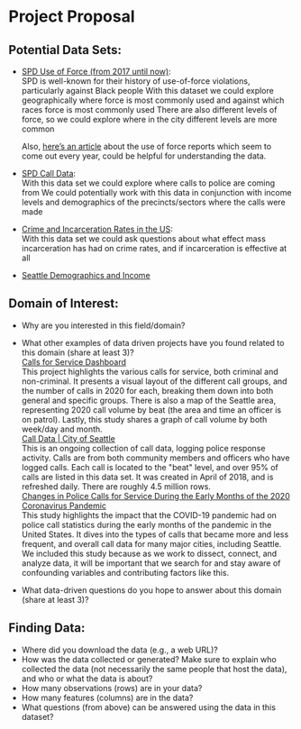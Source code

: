 # Project Proposal

## Potential Data Sets: <br> 
* [SPD Use of Force (from 2017 until now)](https://data.seattle.gov/Public-Safety/Use-Of-Force/ppi5-g2bj): <br> 
  SPD is well-known for their history of use-of-force violations, particularly against Black people 
  With this dataset we could explore geographically where force is most commonly used and against which races force is most commonly used 
  There are also different levels of force, so we could explore where in the city different levels are more common <br>

  Also, [here’s an article](https://sccinsight.com/2018/02/02/understanding-spd-use-force-report/) about the use of force reports which seem to come out every year,   could be helpful for understanding the data.

* [SPD Call Data](https://data.seattle.gov/Public-Safety/Call-Data/33kz-ixgy):  <br> 
  With this data set we could explore where calls to police are coming from 
  We could potentially work with this data in conjunction with income levels and demographics of the precincts/sectors where the calls were made 

* [Crime and Incarceration Rates in the US](https://www.kaggle.com/christophercorrea/prisoners-and-crime-in-united-states): <br> 
  With this data set we could ask questions about what effect mass incarceration has had on crime rates, and if incarceration is effective at all <br>

* [Seattle Demographics and Income](https://www.census.gov/data/academy/data-gems/2019/access-race-data.html) <br>




## Domain of Interest: <br> 
  * Why are you interested in this field/domain? <br>
  * What other examples of data driven projects have you found related to this domain (share at least 3)? <br>
  [Calls for Service Dashboard](http://www.seattle.gov/police/information-and-data/calls-for-service-dashboard) <br>
  This project highlights the various calls for service, both criminal and non-criminal. It presents a visual layout of the different call groups, and the number of   calls in 2020 for each, breaking them down into both general and specific groups. There is also a map of the Seattle area, representing 2020 call volume by beat     (the area and time an officer is on patrol). Lastly, this study shares a graph of call volume by both week/day and month. <br>
  [Call Data | City of Seattle](https://data.seattle.gov/Public-Safety/Call-Data/33kz-ixgy) <br>
  This is an ongoing collection of call data, logging police response activity. Calls are from both community members and officers who have logged calls. Each call
  is located to the "beat" level, and over 95% of calls are listed in this data set. It was created in April of 2018, and is refreshed daily. There are roughly 4.5
  million rows. <br>
  [Changes in Police Calls for Service During the Early Months of the 2020 Coronavirus Pandemic](https://www.ncbi.nlm.nih.gov/pmc/articles/PMC7337826/) <br>
  This study highlights the impact that the COVID-19 pandemic had on police call statistics during the early months of the pandemic in the United States. It dives 
  into the types of calls that became more and less frequent, and overall call data for many major cities, including Seattle. We included this study because as we 
  work to dissect, connect, and analyze data, it will be important that we search for and stay aware of confounding variables and contributing factors like this.
  
  
  * What data-driven questions do you hope to answer about this domain (share at least 3)? <br>

## Finding Data: <br>  
  * Where did you download the data (e.g., a web URL)? <br>
  * How was the data collected or generated? Make sure to explain who collected the data (not necessarily the same people that host the data), and who or what the data is about? <br>
  * How many observations (rows) are in your data? <br>
  * How many features (columns) are in the data? <br>
  * What questions (from above) can be answered using the data in this dataset? <br>
